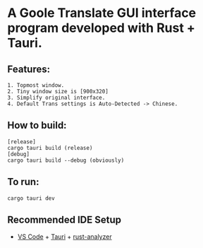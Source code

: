 # A Goole Translate GUI interface program developed with Rust + Tauri.

## Features:
    1. Topmost window.
    2. Tiny window size is [900x320]
    3. Simplify original interface.
    4. Default Trans settings is Auto-Detected -> Chinese.

## How to build:
    [release]
    cargo tauri build (release)
    [debug]
    cargo tauri build --debug (obviously)

## To run:
    cargo tauri dev


## Recommended IDE Setup

- [VS Code](https://code.visualstudio.com/) + [Tauri](https://marketplace.visualstudio.com/items?itemName=tauri-apps.tauri-vscode) + [rust-analyzer](https://marketplace.visualstudio.com/items?itemName=rust-lang.rust-analyzer)
